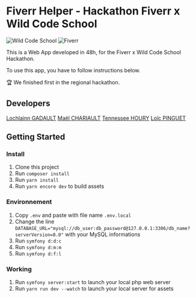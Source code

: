 # Fiverr Helper - Hackathon Fiverr x Wild Code School

![Wild Code School](https://wildcodeschool.fr/wp-content/uploads/2019/01/logo_pink_176x60.png) ![Fiverr](https://i.imgur.com/ReJfyzR.png)

This is a Web App developed in 48h, for the Fiverr x Wild Code School Hackathon.

To use this app, you have to follow instructions below.

🏆 We finished first in the regional hackathon.

## Developers

[Lochlainn GADAULT](https://github.com/glochlainn)
[Maël CHARIAULT](https://github.com/bouboumael)
[Tennessee HOURY](https://github.com/RedPandore)
[Loïc PINGUET](https://github.com/Loic-Code)

## Getting Started

### Install

1. Clone this project
2. Run `composer install`
3. Run `yarn install`
4. Run `yarn encore dev` to build assets

### Environnement

1. Copy `.env` and paste with file name `.env.local`
2. Change the line `DATABASE_URL="mysql://db_user:db_password@127.0.0.1:3306/db_name?serverVersion=8.0"` with your MySQL informations
3. Run `symfony d:d:c`
4. Run `symfony d:m:m`
5. Run `symfony d:f:l`

### Working

1. Run `symfony server:start` to launch your local php web server
2. Run `yarn run dev --watch` to launch your local server for assets
